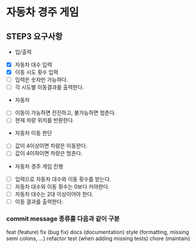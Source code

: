 # 자동차 경주 게임

## STEP3 요구사항
* 입/출력
- [X] 자동차 대수 입력
- [X] 이동 시도 횟수 입력
- [ ] 입력은 숫자만 가능하다.
- [ ] 각 시도별 이동결과를 출력한다.
* 자동차
- [ ] 이동이 가능하면 전진하고, 불가능하면 멈춘다.
- [ ] 현재 차량 위치를 반환한다.
* 자동차 이동 판단
- [ ] 값이 4이상이면 차량은 이동한다.
- [ ] 값이 4이하이면 차량은 멈춘다.
* 자동차 경주 게임 진행
- [ ] 입력으로 자동차 대수와 이동 횟수를 받는다.
- [ ] 자동차 대수와 이동 횟수는 0보다 커야한다.
- [ ] 자동차 대수는 2대 이상이어야 한다.
- [ ] 이동 결과를 출력한다.

### commit message 종류를 다음과 같이 구분
feat (feature)
fix (bug fix)
docs (documentation)
style (formatting, missing semi colons, …)
refactor
test (when adding missing tests)
chore (maintain)